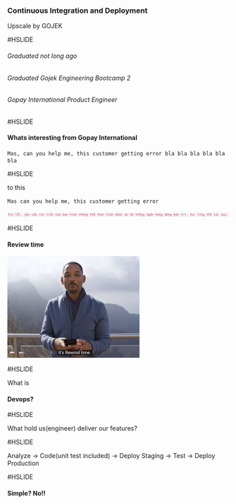 ### Continuous Integration and Deployment

Upscale by GOJEK

#HSLIDE

###### Graduated not long ago
###### Graduated Gojek Engineering Bootcamp 2
###### Gopay International Product Engineer

#HSLIDE

#### Whats interesting from Gopay International
```
Mas, can you help me, this customer getting error bla bla bla bla bla bla
```

#HSLIDE

to this
```
Mas can you help me, this customer getting error
```

![](assets/error.png)

#HSLIDE

#### Review time

![](assets/will.jpg)

#HSLIDE

What is
#### Devops?

#HSLIDE

What hold us(engineer) deliver our features?

#HSLIDE

Analyze -> Code(unit test included) -> Deploy Staging -> Test -> Deploy Production

#HSLIDE

#### Simple? No!!

